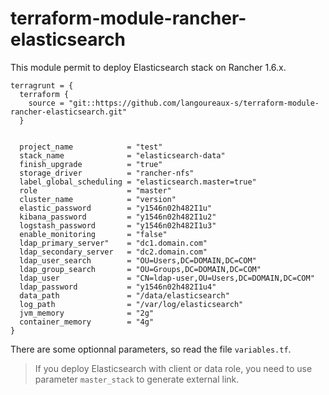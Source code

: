 # terraform-module-rancher-elasticsearch

This module permit to deploy Elasticsearch stack on Rancher 1.6.x.

```
terragrunt = {
  terraform {
    source = "git::https://github.com/langoureaux-s/terraform-module-rancher-elasticsearch.git"
  }
  
  
  project_name            = "test"
  stack_name              = "elasticsearch-data"
  finish_upgrade          = "true"
  storage_driver          = "rancher-nfs"
  label_global_scheduling = "elasticsearch.master=true"
  role                    = "master"
  cluster_name            = "version"
  elastic_password        = "y1546n02h482I1u"
  kibana_password         = "y1546n02h482I1u2"
  logstash_password       = "y1546n02h482I1u3"
  enable_monitoring       = "false"
  ldap_primary_server"    = "dc1.domain.com"
  ldap_secondary_server   = "dc2.domain.com"
  ldap_user_search        = "OU=Users,DC=DOMAIN,DC=COM"
  ldap_group_search       = "OU=Groups,DC=DOMAIN,DC=COM"
  ldap_user               = "CN=ldap-user,OU=Users,DC=DOMAIN,DC=COM"
  ldap_password           = "y1546n02h482I1u4"
  data_path               = "/data/elasticsearch"
  log_path                = "/var/log/elasticsearch"
  jvm_memory              = "2g"
  container_memory        = "4g"
}
```

There are some optionnal parameters, so read the file `variables.tf`.

> If you deploy Elasticsearch with client or data role, you need to use parameter `master_stack` to generate external link.